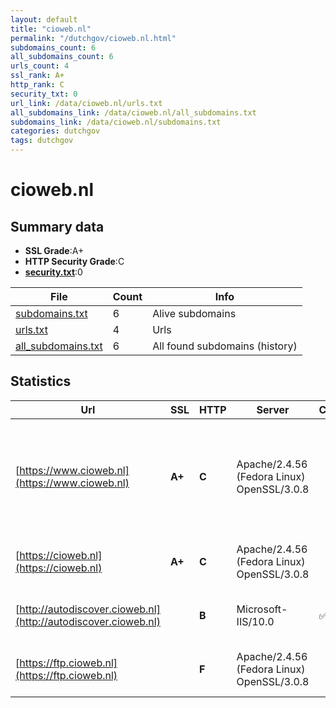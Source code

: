 ```yaml
---
layout: default
title: "cioweb.nl"
permalink: "/dutchgov/cioweb.nl.html"
subdomains_count: 6
all_subdomains_count: 6
urls_count: 4
ssl_rank: A+
http_rank: C
security_txt: 0
url_link: /data/cioweb.nl/urls.txt
all_subdomains_link: /data/cioweb.nl/all_subdomains.txt
subdomains_link: /data/cioweb.nl/subdomains.txt
categories: dutchgov
tags: dutchgov
---
```



# cioweb.nl
## Summary data


 - **SSL Grade**:A+
 - **HTTP Security Grade**:C
 - **[security.txt](https://www.digitaleoverheid.nl/nieuws/standaard-security-txt-nu-verplicht-voor-overheid/)**:0


| File       | Count | Info |
|------------|-------|------|
|[subdomains.txt](/DutchGovScope/data/cioweb.nl/subdomains.txt)|6|Alive subdomains|
|[urls.txt](/DutchGovScope/data/cioweb.nl/urls.txt)|4|Urls|
|[all_subdomains.txt](/DutchGovScope/data/cioweb.nl/all_subdomains.txt)|6|All found subdomains (history)|


## Statistics


| Url | SSL | HTTP | Server | Cookie | HSTS | CORS | CTO | CSP | XFO | XXP | RP |FP| Tech |Title |
|--------|-------|-------|------|------|------|------|------|------|------|------|------|------|------|------|
|[https://www.cioweb.nl](https://www.cioweb.nl)| **A+**| **C**|Apache/2.4.56 (Fedora Linux) OpenSSL/3.0.8| |:white_check_mark: | | | | | | :white_check_mark: | |Apache HTTP Server:2.4.56 Fedora HSTS MySQL OpenSSL:3.0.8 PHP:8.1.16 UIKit WordPress:6.4.3 Yoast SEO:22.3|Welkom op CIO we...|
|[https://cioweb.nl](https://cioweb.nl)| **A+**| **C**|Apache/2.4.56 (Fedora Linux) OpenSSL/3.0.8| |:white_check_mark: | | | | | | :white_check_mark: | |Apache HTTP Server:2.4.56 Fedora HSTS OpenSSL:3.0.8|301 Moved Perman...|
|[http://autodiscover.cioweb.nl](http://autodiscover.cioweb.nl)| | **B**|Microsoft-IIS/10.0|:white_check_mark: |:white_check_mark: | | | | :white_check_mark: | :white_check_mark: | :white_check_mark: | |IIS:10.0 Microsoft ASP.NET Windows Server||
|[https://ftp.cioweb.nl](https://ftp.cioweb.nl)| | **F**|Apache/2.4.56 (Fedora Linux) OpenSSL/3.0.8| | | | | | | | :white_check_mark: | |Apache HTTP Server:2.4.56 Fedora HSTS OpenSSL:3.0.8|301 Moved Perman...|

